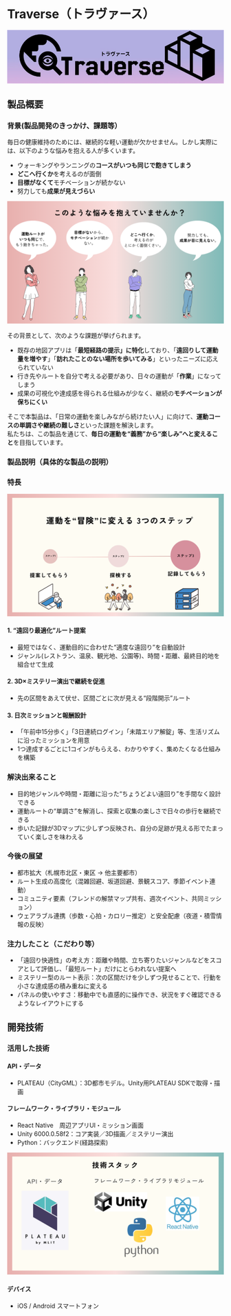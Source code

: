 # Traverse（トラヴァース）

![アプリアイコン](https://raw.githubusercontent.com/jphacks/sp_2505/main/react_native/assets/images/Traverse.jpg)

## 製品概要
### 背景(製品開発のきっかけ、課題等）
毎日の健康維持のためには、継続的な軽い運動が欠かせません。しかし実際には、以下のような悩みを抱える人が多くいます。
- ウォーキングやランニングの**コースがいつも同じで飽きてしまう**
- **どこへ行くか**を考えるのが面倒
- **目標がなくて**モチベーションが続かない
- 努力しても**成果が見えづらい**

![背景](https://raw.githubusercontent.com/jphacks/sp_2505/kishiko_dev/react_native/assets/slides/4.png)
  

その背景として、次のような課題が挙げられます。
- 既存の地図アプリは「**最短経路の提示」に特化**しており、「**遠回りして運動量を増やす**」「**訪れたことのない場所を歩いてみる**」といったニーズに応えられていない
- 行き先やルートを自分で考える必要があり、日々の運動が「**作業**」になってしまう
- 成果の可視化や達成感を得られる仕組みが少なく、継続の**モチベーションが保ちにくい**
  

そこで本製品は、「日常の運動を楽しみながら続けたい人」に向けて、**運動コースの単調さや継続の難しさ**といった課題を解決します。  
私たちは、この製品を通じて、**毎日の運動を“義務”から“楽しみ”へと変えること**を目指しています。


### 製品説明（具体的な製品の説明）
### 特長

![特徴](https://raw.githubusercontent.com/jphacks/sp_2505/kishiko_dev/react_native/assets/slides/5.png)

#### 1. “遠回り最適化”ルート提案
- 最短ではなく、運動目的に合わせた“適度な遠回り”を自動設計
- ジャンル(レストラン、温泉、観光地、公園等)、時間・距離、最終目的地を組合せて生成
  
#### 2. 3D×ミステリー演出で継続を促進
- 先の区間をあえて伏せ、区間ごとに次が見える“段階開示”ルート
  
#### 3. 日次ミッションと報酬設計
- 「午前中15分歩く」「3日連続ログイン」「未踏エリア解錠」等、生活リズムに沿ったミッションを用意
- 1つ達成するごとに1コインがもらえる、わかりやすく、集めたくなる仕組みを構築
  
### 解決出来ること
- 目的地ジャンルや時間・距離に沿った“ちょうどよい遠回り”を手間なく設計できる
- 運動ルートの“単調さ”を解消し、探索と収集の楽しさで日々の歩行を継続できる
- 歩いた記録が3Dマップに少しずつ反映され、自分の足跡が見える形でたまっていく楽しさを味わえる
  
### 今後の展望
- 都市拡大（札幌市北区・東区 → 他主要都市）
- ルート生成の高度化（混雑回避、坂道回避、景観スコア、季節イベント連動）
- コミュニティ要素（フレンドの解禁マップ共有、週次イベント、共同ミッション）
- ウェアラブル連携（歩数・心拍・カロリー推定）と安全配慮（夜道・積雪情報の反映）
  
### 注力したこと（こだわり等）
* 「遠回り快適性」の考え方：距離や時間、立ち寄りたいジャンルなどをスコアとして評価し、「最短ルート」だけにとらわれない提案へ
* ミステリー型のルート表示：次の区間だけを少しずつ見せることで、行動を小さな達成感の積み重ねに変える
* パネルの使いやすさ：移動中でも直感的に操作でき、状況をすぐ確認できるようなレイアウトにする
 
## 開発技術
### 活用した技術

#### API・データ
* PLATEAU（CityGML）：3D都市モデル。Unity用PLATEAU SDKで取得・描画
  

#### フレームワーク・ライブラリ・モジュール
* React Native　周辺アプリUI・ミッション画面
* Unity 6000.0.58f2：コア実装／3D描画／ミステリー演出
* Python：バックエンド(経路探索)

![技術スタック](https://raw.githubusercontent.com/jphacks/sp_2505/kishiko_dev/react_native/assets/slides/10.png)

#### デバイス
* iOS / Android スマートフォン
